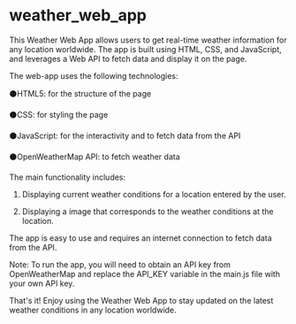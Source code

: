 # weather_web_app

This Weather Web App allows users to get real-time weather information for any location worldwide. The app is built using HTML, CSS, and JavaScript, and leverages a Web API to fetch data and display it on the page.

The web-app uses the following technologies:

⚫HTML5: for the structure of the page

⚫CSS: for styling the page

⚫JavaScript: for the interactivity and to fetch data from the API

⚫OpenWeatherMap API: to fetch weather data

The main functionality includes:

1. Displaying current weather conditions for a location entered by the user.


2. Displaying a image that corresponds to the weather conditions at the location.

The app is easy to use and requires an internet connection to fetch data from the API.

Note: To run the app, you will need to obtain an API key from OpenWeatherMap and replace the API_KEY variable in the main.js file with your own API key.


That's it! Enjoy using the Weather Web App to stay updated on the latest weather conditions in any location worldwide.
